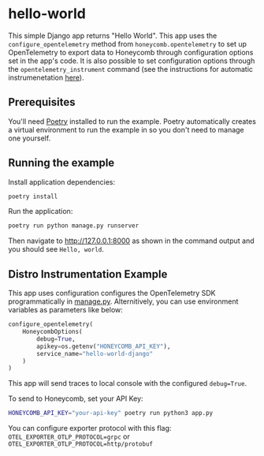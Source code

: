 # hello-world

This simple Django app returns "Hello World". This app uses the `configure_opentelemetry` method from `honeycomb.opentelemetry` to set up OpenTelemetry to export data to Honeycomb through configuration options set in the app's code. It is also possible to set configuration options through the `opentelemetry_instrument` command (see the instructions for automatic instrumenetation [here](https://docs.honeycomb.io/getting-data-in/opentelemetry/python-distro/#automatic-instrumentation)).

## Prerequisites

You'll need [Poetry](https://python-poetry.org/) installed to run the example. Poetry automatically creates a virtual environment to run the example in so you don't need to manage one yourself.

## Running the example

Install application dependencies:

```bash
poetry install
```

Run the application:

```bash
poetry run python manage.py runserver
```

Then navigate to http://127.0.0.1:8000 as shown in the command output and you should see `Hello, world`.

## Distro Instrumentation Example

This app uses configuration configures the OpenTelemetry SDK programmatically in [manage.py](./manage.py).
Alternitively, you can use environment variables as parameters like below:

```python
configure_opentelemetry(
    HoneycombOptions(
        debug=True,
        apikey=os.getenv("HONEYCOMB_API_KEY"),
        service_name="hello-world-django"
    )
)
```

This app will send traces to local console with the configured `debug=True`.

To send to Honeycomb, set your API Key:

```bash
HONEYCOMB_API_KEY="your-api-key" poetry run python3 app.py
```

You can configure exporter protocol with this flag:
`OTEL_EXPORTER_OTLP_PROTOCOL=grpc` or `OTEL_EXPORTER_OTLP_PROTOCOL=http/protobuf`
